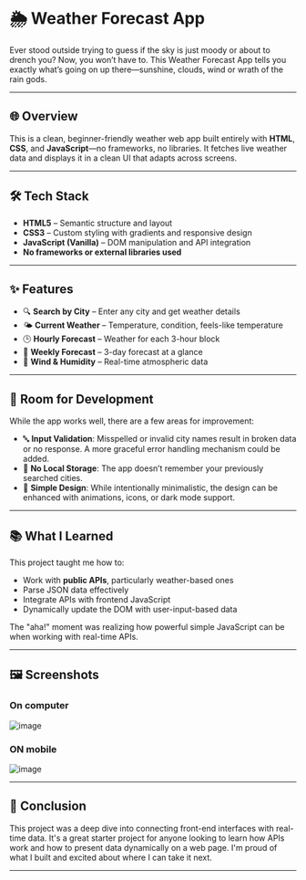 # 🌦️ Weather Forecast App

  Ever stood outside trying to guess if the sky is just moody or about to drench you? Now, you won’t have to. This Weather Forecast 
App tells you exactly what’s going on up there—sunshine, clouds, wind or wrath of the rain gods.

---

## 🌐 Overview

  This is a clean, beginner-friendly weather web app built entirely with **HTML**, **CSS**, and **JavaScript**—no frameworks, no libraries.
It fetches live weather data and displays it in a clean UI that adapts across screens.

---

## 🛠️ Tech Stack

- **HTML5** – Semantic structure and layout  
- **CSS3** – Custom styling with gradients and responsive design  
- **JavaScript (Vanilla)** – DOM manipulation and API integration  
- **No frameworks or external libraries used**

---

## ✨ Features

- 🔍 **Search by City** – Enter any city and get weather details  
- 🌤️ **Current Weather** – Temperature, condition, feels-like temperature  
- 🕒 **Hourly Forecast** – Weather for each 3-hour block  
- 📆 **Weekly Forecast** – 3-day forecast at a glance  
- 💨 **Wind & Humidity** – Real-time atmospheric data  

---

## 🚧 Room for Development

While the app works well, there are a few areas for improvement:

- 🔤 **Input Validation**: Misspelled or invalid city names result in broken data or no response. A more graceful error handling mechanism could be added.
- 💾 **No Local Storage**: The app doesn’t remember your previously searched cities.
- 🧱 **Simple Design**: While intentionally minimalistic, the design can be enhanced with animations, icons, or dark mode support.

---

## 📚 What I Learned

This project taught me how to:

- Work with **public APIs**, particularly weather-based ones
- Parse JSON data effectively
- Integrate APIs with frontend JavaScript
- Dynamically update the DOM with user-input-based data

The "aha!" moment was realizing how powerful simple JavaScript can be when working with real-time APIs.

---

## 🖼️ Screenshots

### On computer
![image](https://github.com/user-attachments/assets/9131b2b4-e0ef-4b3c-898e-3fef507e8d32)


### ON mobile 
![image](https://github.com/user-attachments/assets/cc1cfa4c-7611-4724-9cac-7f8f56d489bc)


---

## 🧾 Conclusion

  This project was a deep dive into connecting front-end interfaces with real-time data. It's a great starter project for anyone looking to 
learn how APIs work and how to present data dynamically on a web page. I'm proud of what I built and excited about where I can take it next.

---

